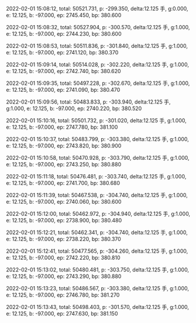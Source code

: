 2022-02-01 15:08:12, total: 50521.731, p: -299.350, delta:12.125 手, g:0.000, e: 12.125, b: -97.000, ep: 2745.450, bp: 380.600

2022-02-01 15:08:32, total: 50527.904, p: -300.570, delta:12.125 手, g:1.000, e: 12.125, b: -97.000, ep: 2744.230, bp: 380.600

2022-02-01 15:08:53, total: 50511.836, p: -301.840, delta:12.125 手, g:1.000, e: 12.125, b: -97.000, ep: 2741.120, bp: 380.370

2022-02-01 15:09:14, total: 50514.028, p: -302.220, delta:12.125 手, g:1.000, e: 12.125, b: -97.000, ep: 2742.740, bp: 380.620

2022-02-01 15:09:35, total: 50497.228, p: -302.670, delta:12.125 手, g:1.000, e: 12.125, b: -97.000, ep: 2741.090, bp: 380.470

2022-02-01 15:09:56, total: 50483.833, p: -303.940, delta:12.125 手, g:1.000, e: 12.125, b: -97.000, ep: 2740.220, bp: 380.520

2022-02-01 15:10:16, total: 50501.732, p: -301.020, delta:12.125 手, g:1.000, e: 12.125, b: -97.000, ep: 2747.780, bp: 381.100

2022-02-01 15:10:37, total: 50483.799, p: -303.380, delta:12.125 手, g:1.000, e: 12.125, b: -97.000, ep: 2743.820, bp: 380.900

2022-02-01 15:10:58, total: 50470.928, p: -303.790, delta:12.125 手, g:1.000, e: 12.125, b: -97.000, ep: 2743.250, bp: 380.880

2022-02-01 15:11:18, total: 50476.481, p: -303.740, delta:12.125 手, g:1.000, e: 12.125, b: -97.000, ep: 2741.700, bp: 380.680

2022-02-01 15:11:39, total: 50467.538, p: -304.740, delta:12.125 手, g:1.000, e: 12.125, b: -97.000, ep: 2740.060, bp: 380.600

2022-02-01 15:12:00, total: 50462.972, p: -304.940, delta:12.125 手, g:1.000, e: 12.125, b: -97.000, ep: 2738.900, bp: 380.480

2022-02-01 15:12:21, total: 50462.341, p: -304.740, delta:12.125 手, g:1.000, e: 12.125, b: -97.000, ep: 2738.220, bp: 380.370

2022-02-01 15:12:41, total: 50477.565, p: -304.260, delta:12.125 手, g:1.000, e: 12.125, b: -97.000, ep: 2742.220, bp: 380.810

2022-02-01 15:13:02, total: 50480.481, p: -303.750, delta:12.125 手, g:1.000, e: 12.125, b: -97.000, ep: 2743.290, bp: 380.880

2022-02-01 15:13:23, total: 50486.567, p: -303.380, delta:12.125 手, g:1.000, e: 12.125, b: -97.000, ep: 2746.780, bp: 381.270

2022-02-01 15:13:43, total: 50498.403, p: -301.570, delta:12.125 手, g:1.000, e: 12.125, b: -97.000, ep: 2747.630, bp: 381.150
